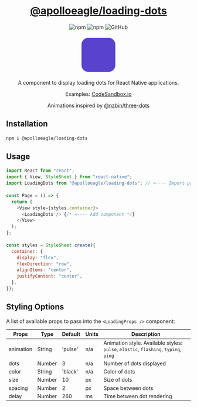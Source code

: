 <div align="center">
  <p>
     <h1 align="center" style="color:red;">
       <a href="https://www.npmjs.com/package/@apolloeagle/loading-dots" target="_blank">
       @apolloeagle/loading-dots</a>
     </h1>
  </p>
  <img alt="npm" src="https://img.shields.io/npm/v/@apolloeagle/loading-dots">
  <img alt="npm" src="https://img.shields.io/npm/dt/@apolloeagle/loading-dots">
  <img alt="GitHub" src="https://img.shields.io/github/license/ApolloEagle/loading-dots">
</div>
<br />

<div align="center">
  <img src="https://github.com/ApolloEagle/loading-dots/blob/main/src/assets/dots.gif" height="100px" />
  <p>A component to display loading dots for React Native applications.</p>
  <p>Examples: <a href="https://codesandbox.io/s/interesting-dewdney-xkez8v">CodeSandbox.io</a></p>
  <p>Animations inspired by <a href="https://github.com/nzbin/three-dots" target="_blank">@nzbin/three-dots</a></p>
</div>

## Installation

```sh
npm i @apolloeagle/loading-dots
```

## Usage

```js
import React from "react";
import { View, StyleSheet } from "react-native";
import LoadingDots from "@apolloeagle/loading-dots"; // <---- Import package

const Page = () => {
  return (
    <View style={styles.container}>
      <LoadingDots /> {/* <---- Add component */}
    </View>
  );
};

const styles = StyleSheet.create({
  container: {
    display: "flex",
    flexDirection: "row",
    alignItems: "center",
    justifyContent: "center",
  },
});
```

## Styling Options

A list of available props to pass into the `<LoadingProps />` component:

| Props     | Type   | Default | Units | Description                                                                         |
| --------- | ------ | ------- | ----- | ----------------------------------------------------------------------------------- |
| animation | String | 'pulse' | n/a   | Animation style. Available styles: `pulse`, `elastic`, `flashing`, `typing`, `ping` |
| dots      | Number | 3       | n/a   | Number of dots displayed                                                            |
| color     | String | 'black' | n/a   | Color of dots                                                                       |
| size      | Number | 10      | px    | Size of dots                                                                        |
| spacing   | Number | 2       | px    | Space between dots                                                                  |
| delay     | Number | 260     | ms    | Time between dot rendering                                                          |
